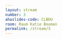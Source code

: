 ```yaml
---
layout: stream
number: 3
ahaslides-code:	CLBOU
room: Raum Katie Bouman
permalink: /stream/3
---
```

